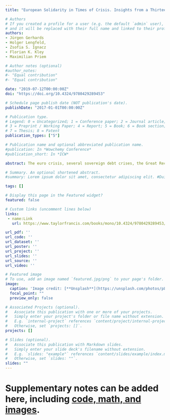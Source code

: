 ```yaml
---
title: "European Solidarity in Times of Crisis. Insights from a Thirteen-Country Survey"

# Authors
# If you created a profile for a user (e.g. the default `admin` user), write the username (folder name) here 
# and it will be replaced with their full name and linked to their profile.
authors:
- Jürgen Gerhards
- Holger Lengfeld,
- Zsofia S. Ignacz
- Florian K. Kley
- Maximilian Priem

# Author notes (optional)
#author_notes:
#- "Equal contribution"
#- "Equal contribution"

date: "2019-07-12T00:00:00Z"
doi: "https://doi.org/10.4324/9780429289453"

# Schedule page publish date (NOT publication's date).
publishDate: "2017-01-01T00:00:00Z"

# Publication type.
# Legend: 0 = Uncategorized; 1 = Conference paper; 2 = Journal article;
# 3 = Preprint / Working Paper; 4 = Report; 5 = Book; 6 = Book section;
# 7 = Thesis; 8 = Patent
publication_types: ["5"]

# Publication name and optional abbreviated publication name.
#publication: In *Wowchemy Conference*
#publication_short: In *ICW*

abstract: The euro crisis, several sovereign debt crises, the Great Recession, the refugee crisis, and Brexit have all challenged Europeans’ willingness to show solidarity with other European citizens and member states of the European Union. European Solidarity in Times of Crisis provides a clear theoretical framework to understand European solidarity for the first time. It offers a systematic empirical approach to determine the strength and causes of European solidarity. The authors distinguish between four domains of solidarity and test a set of theoretically derived criteria with a unique dataset to investigate European solidarity. Based on a survey conducted in thirteen EU member states in 2016, the empirical analysis leads to some unanticipated results. Europeans display a notably higher degree of solidarity than many politicians and social scientists have presumed so far. This especially applies to the support of people in need (welfare solidarity) and the reduction of territorial disparities between rich and poor EU countries (territorial solidarity), but also to the domain of fiscal solidarity (financial support of indebted EU countries). This optimistic view is less true for the domain of refugee solidarity. While citizens of western and southern EU countries accept the accommodation of refugees and their allocation between European countries, the majority of people in eastern European countries do not share this point of view. The book will appeal to students and scholars in fields such as comparative sociology, political science, social policy and migration research, and European studies. It is also relevant to a non-academic audience interested in the development of the European project.

# Summary. An optional shortened abstract.
#summary: Lorem ipsum dolor sit amet, consectetur adipiscing elit. #Duis posuere tellus ac convallis placerat. Proin tincidunt magna sed #ex sollicitudin condimentum.

tags: []

# Display this page in the Featured widget?
featured: false

# Custom links (uncomment lines below)
links:
 - name:Link
   url: https://www.taylorfrancis.com/books/mono/10.4324/9780429289453/european-solidarity-times-crisis-j%C3%BCrgen-gerhards-holger-lengfeld-zs%C3%B3fia-ign%C3%A1cz-florian-kley-maximilian-priem

url_pdf: ''
url_code: ''
url_dataset: ''
url_poster: ''
url_project: ''
url_slides: ''
url_source: ''
url_video: ''

# Featured image
# To use, add an image named `featured.jpg/png` to your page's folder. 
image:
  caption: 'Image credit: [**Unsplash**](https://unsplash.com/photos/pLCdAaMFLTE)'
  focal_point: ""
  preview_only: false

# Associated Projects (optional).
#   Associate this publication with one or more of your projects.
#   Simply enter your project's folder or file name without extension.
#   E.g. `internal-project` references `content/project/internal-project/index.md`.
#   Otherwise, set `projects: []`.
projects: []

# Slides (optional).
#   Associate this publication with Markdown slides.
#   Simply enter your slide deck's filename without extension.
#   E.g. `slides: "example"` references `content/slides/example/index.md`.
#   Otherwise, set `slides: ""`.
slides: ""
---
```


# Supplementary notes can be added here, including [code, math, and images](https://wowchemy.com/docs/writing-markdown-latex/).
